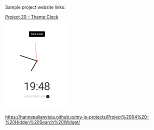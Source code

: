 Sample project website links:

[Project 20 - Theme Clock](https://hannapalianytsia.github.io/my-js-projects/Project%2020%20-%20Theme%20Clock/)

<img src="image.png" alt="Clock" width="200"/>

https://hannapalianytsia.github.io/my-js-projects/Project%2004%20-%20Hidden%20Search%20Widget/
